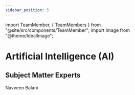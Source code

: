 ```yaml
---
sidebar_position: 5
---
```


import TeamMember, { TeamMembers } from "@site/src/components/TeamMember";
import Image from "@theme/IdealImage";

# Artificial Intelligence (AI)

## Subject Matter Experts

<TeamMembers>
    <TeamMember github="navveenb">Navveen Balani</TeamMember>
</TeamMembers>
